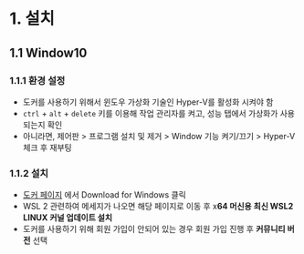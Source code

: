 # 1. 설치

## 1.1 Window10

### 1.1.1 환경 설정

- 도커를 사용하기 위해서 윈도우 가상화 기술인 Hyper-V를 활성화 시켜야 함
- `ctrl` + `alt` + `delete` 키를 이용해 작업 관리자를 켜고, 성능 탭에서 가상화가 사용되는지 확인
- 아니라면, 제어판 > 프로그램 설치 및 제거 > Window 기능  켜기/끄기 > Hyper-V 체크 후 재부팅

### 1.1.2 설치

- [도커 페이지](https://www.docker.com/get-started) 에서 Download for Windows 클릭
- WSL 2 관련하여 메세지가 나오면 해당 페이지로 이동 후 x**64 머신용 최신 WSL2 LINUX 커널 업데이트 설치**
- 도커를 사용하기 위해 회원 가입이 안되어 있는 경우 회원 가입 진행 후 **커뮤니티 버전** 선택